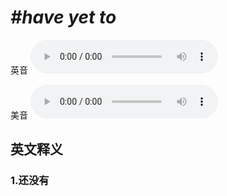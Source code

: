 # ***\#have yet to*** 
英音
<audio src="./media/have yet to1_AAC.aac" controls="controls"></audio>

美音
<audio src="./media/have yet to2_AAC.aac" controls="controls"></audio>



  

英文释义
---
### 1.**还没有**  


